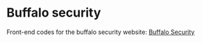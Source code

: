 <h1>Buffalo security</h1>

<p>Front-end codes for the buffalo security website: <a href="http://www.buffalosecurity.com.br/">Buffalo Security</a></p>
